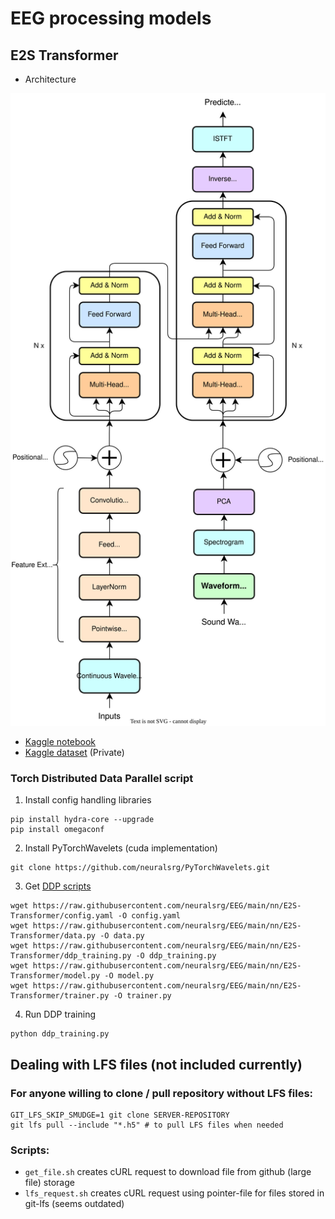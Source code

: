 # EEG processing models

## E2S Transformer
* Architecture

![Architecture](https://github.com/neuralsrg/EEG/blob/main/images/E2S-Transformer/e2s.svg)

* [Kaggle notebook](https://www.kaggle.com/code/neuralsrg/e2s-transformer)
* [Kaggle dataset](https://www.kaggle.com/datasets/mrgeodezik/internal-speech-recognition) (Private)

### Torch Distributed Data Parallel script
1. Install config handling libraries
```
pip install hydra-core --upgrade
pip install omegaconf
```
2. Install PyTorchWavelets (cuda implementation)
```
git clone https://github.com/neuralsrg/PyTorchWavelets.git
```
3. Get [DDP scripts](https://github.com/neuralsrg/EEG/tree/main/nn/E2S-Transformer/DDP)
```
wget https://raw.githubusercontent.com/neuralsrg/EEG/main/nn/E2S-Transformer/config.yaml -O config.yaml
wget https://raw.githubusercontent.com/neuralsrg/EEG/main/nn/E2S-Transformer/data.py -O data.py
wget https://raw.githubusercontent.com/neuralsrg/EEG/main/nn/E2S-Transformer/ddp_training.py -O ddp_training.py
wget https://raw.githubusercontent.com/neuralsrg/EEG/main/nn/E2S-Transformer/model.py -O model.py
wget https://raw.githubusercontent.com/neuralsrg/EEG/main/nn/E2S-Transformer/trainer.py -O trainer.py
```
4. Run DDP training
```
python ddp_training.py
```

## Dealing with LFS files (not included currently)
### For anyone willing to clone / pull repository without LFS files:
```
GIT_LFS_SKIP_SMUDGE=1 git clone SERVER-REPOSITORY
git lfs pull --include "*.h5" # to pull LFS files when needed
```

### Scripts:
* `get_file.sh` creates cURL request to download file from github (large file) storage
* `lfs_request.sh` creates cURL request using pointer-file for files stored in git-lfs (seems outdated)
